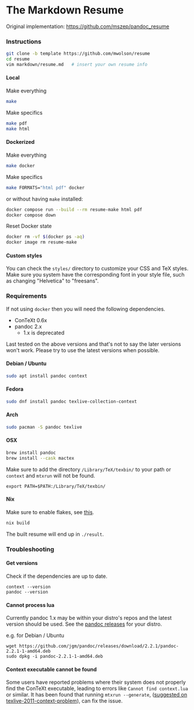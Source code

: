 The Markdown Resume
===================

Original implementation: https://github.com/mszep/pandoc_resume

### Instructions

```bash
git clone -b template https://github.com/mwolson/resume
cd resume
vim markdown/resume.md   # insert your own resume info
```

#### Local

Make everything

```bash
make
```

Make specifics

```bash
make pdf
make html
```

#### Dockerized

Make everything

```bash
make docker
```

Make specifics

```bash
make FORMATS="html pdf" docker
```

or without having `make` installed:

```bash
docker compose run --build --rm resume-make html pdf
docker compose down
```

Reset Docker state

```bash
docker rm -vf $(docker ps -aq)
docker image rm resume-make
```

#### Custom styles

You can check the `styles/` directory to customize your CSS and TeX styles. Make sure you system have the corresponding font in your style file, such as changing "Helvetica" to "freesans".

### Requirements

If not using `docker` then you will need the following dependencies.

* ConTeXt 0.6x
* pandoc 2.x
    * 1.x is deprecated

Last tested on the above versions and that's not to say the later versions won't work. Please try to use the latest versions when possible.

#### Debian / Ubuntu

```bash
sudo apt install pandoc context
```

#### Fedora
```bash
sudo dnf install pandoc texlive-collection-context
```

#### Arch
```bash
sudo pacman -S pandoc texlive
```

#### OSX
```bash
brew install pandoc
brew install --cask mactex
```

Make sure to add the directory `/Library/TeX/texbin/` to your path or `context` and `mtxrun` will not be found.

```
export PATH=$PATH:/Library/TeX/texbin/
```

#### Nix

Make sure to enable flakes, see [this](https://nixos.wiki/wiki/Flakes).

```bash
nix build
```

The built resume will end up in `./result`.

### Troubleshooting

#### Get versions

Check if the dependencies are up to date.

```
context --version
pandoc --version
```

#### Cannot process lua

Currently pandoc 1.x may be within your distro's repos and the latest version should be used. See the
[pandoc releases](https://github.com/jgm/pandoc/releases) for your distro.

e.g. for Debian / Ubuntu
```
wget https://github.com/jgm/pandoc/releases/download/2.2.1/pandoc-2.2.1-1-amd64.deb
sudo dpkg -i pandoc-2.2.1-1-amd64.deb
```

#### Context executable cannot be found

Some users have reported problems where their system does not properly find the ConTeXt
executable, leading to errors like `Cannot find context.lua` or similar. It has been found
that running `mtxrun --generate`, ([suggested on texlive-2011-context-problem](
https://tex.stackexchange.com/questions/53892/texlive-2011-context-problem)), can fix the
issue.
